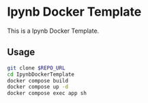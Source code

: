 # Ipynb Docker Template

This is a Ipynb Docker Template.

## Usage

```sh
git clone $REPO_URL
cd IpynbDockerTemplate
docker compose build
docker compose up -d
docker compose exec app sh
```
